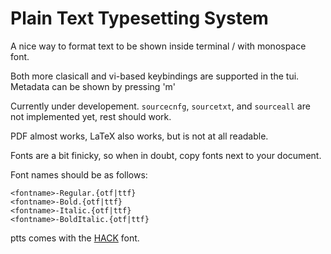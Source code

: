 # Plain Text Typesetting System

A nice way to format text to be shown inside terminal / with monospace font.

Both more clasicall and vi-based keybindings are supported in the tui.
Metadata can be shown by pressing 'm'

Currently under developement. `sourcecnfg`, `sourcetxt`, and `sourceall`
are not implemented yet, rest should work.

PDF almost works, LaTeX also works, but is not at all readable.

Fonts are a bit finicky, so when in doubt, copy fonts next to your document.

Font names should be as follows:
```
<fontname>-Regular.{otf|ttf}
<fontname>-Bold.{otf|ttf}
<fontname>-Italic.{otf|ttf}
<fontname>-BoldItalic.{otf|ttf}
```

ptts comes with the [HACK](https://sourcefoundry.org/hack/) font.
